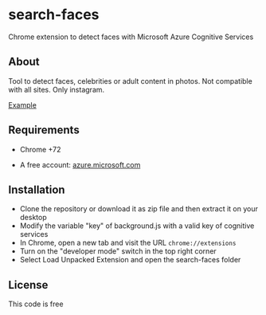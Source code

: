 # search-faces
Chrome extension to detect faces with Microsoft Azure Cognitive Services

## About

Tool to detect faces, celebrities or adult content in photos. Not compatible with all sites. Only instagram.

[Example](https://www.youtube.com/watch?v=ek1j272iAmc)

## Requirements

* Chrome +72

* A free account: [azure.microsoft.com](https://azure.microsoft.com/)

## Installation

* Clone the repository or download it as zip file and then extract it on your desktop
* Modify the variable "key" of background.js with a valid key of cognitive services
* In Chrome, open a new tab and visit the URL `chrome://extensions`
* Turn on the "developer mode" switch in the top right corner
* Select Load Unpacked Extension and open the search-faces folder

## License

This code is free
